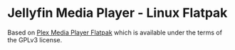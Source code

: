 # Jellyfin Media Player - Linux Flatpak

Based on [Plex Media Player Flatpak](https://github.com/knapsu/plex-media-player-flatpak/) which is
available under the terms of the GPLv3 license.
